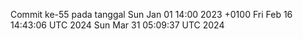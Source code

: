 Commit ke-55 pada tanggal Sun Jan 01 14:00 2023 +0100
Fri Feb 16 14:43:06 UTC 2024
Sun Mar 31 05:09:37 UTC 2024
